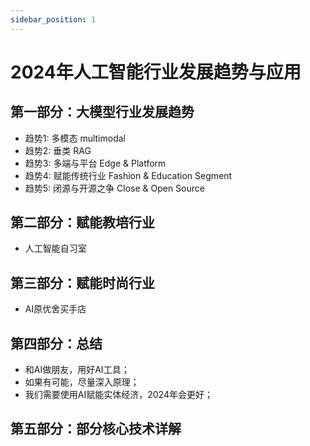 ```yaml
---
sidebar_position: 1
---
```


# 2024年人工智能行业发展趋势与应用

## 第一部分：大模型行业发展趋势
* 趋势1: 多模态 multimodal
* 趋势2: 垂类 RAG
* 趋势3: 多端与平台 Edge & Platform
* 趋势4: 赋能传统行业 Fashion & Education Segment
* 趋势5: 闭源与开源之争 Close & Open Source

## 第二部分：赋能教培行业
* 人工智能自习室

## 第三部分：赋能时尚行业
* AI原优舍买手店

## 第四部分：总结
* 和AI做朋友，用好AI工具；
* 如果有可能，尽量深入原理；
* 我们需要使用AI赋能实体经济，2024年会更好；

## 第五部分：部分核心技术详解
